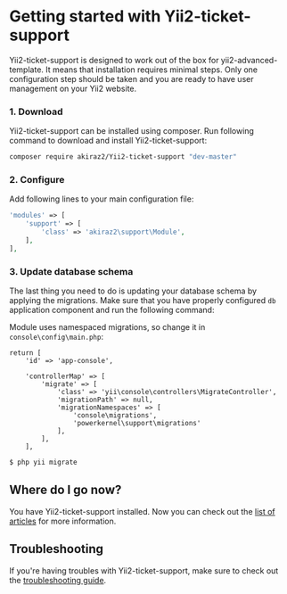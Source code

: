 # Getting started with Yii2-ticket-support

Yii2-ticket-support is designed to work out of the box for yii2-advanced-template. It means that installation requires
minimal steps. Only one configuration step should be taken and you are ready to
have user management on your Yii2 website.

### 1. Download

Yii2-ticket-support can be installed using composer. Run following command to download and
install Yii2-ticket-support:

```bash
composer require akiraz2/Yii2-ticket-support "dev-master"
```

### 2. Configure

Add following lines to your main configuration file:

```php
'modules' => [
    'support' => [
        'class' => 'akiraz2\support\Module',
    ],
],
```

### 3. Update database schema

The last thing you need to do is updating your database schema by applying the
migrations. Make sure that you have properly configured `db` application component
and run the following command:

Module uses namespaced migrations, so change it in `console\config\main.php`:

```
return [
    'id' => 'app-console',
    
    'controllerMap' => [        
        'migrate' => [
            'class' => 'yii\console\controllers\MigrateController',
            'migrationPath' => null,
            'migrationNamespaces' => [
                'console\migrations',                
                'powerkernel\support\migrations'
            ],
        ],
    ],
```

```bash
$ php yii migrate
```

## Where do I go now?

You have Yii2-ticket-support installed. Now you can check out the [list of articles](README.md)
for more information.

## Troubleshooting

If you're having troubles with Yii2-ticket-support, make sure to check out the 
[troubleshooting guide](troubleshooting.md).
